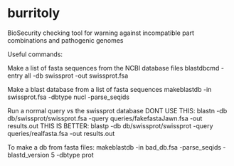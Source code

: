 # burritoly
BioSecurity checking tool for warning against incompatible part combinations and pathogenic genomes 


Useful commands:


                   

Make a list of fasta sequences from the NCBI database files
		blastdbcmd -entry all -db swissprot -out swissprot.fsa

Make a blast database from a list of fasta sequences
		makeblastdb -in swissprot.fsa -dbtype nucl -parse_seqids  

Run a normal query vs the swissprot database
		DONT USE THIS:
		blastn -db db/swissprot/swissprot.fsa -query queries/fakefastaJawn.fsa -out results.out
		THIS IS BETTER:
		blastp -db db/swissprot/swissprot -query queries/realfasta.fsa -out results.out

To make a db from fasta files:
		makeblastdb -in bad_db.fsa -parse_seqids -blastd_version 5 -dbtype prot